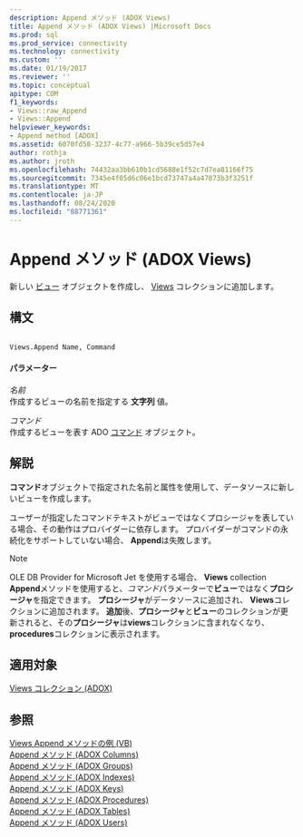 ```yaml
---
description: Append メソッド (ADOX Views)
title: Append メソッド (ADOX Views) |Microsoft Docs
ms.prod: sql
ms.prod_service: connectivity
ms.technology: connectivity
ms.custom: ''
ms.date: 01/19/2017
ms.reviewer: ''
ms.topic: conceptual
apitype: COM
f1_keywords:
- Views::raw_Append
- Views::Append
helpviewer_keywords:
- Append method [ADOX]
ms.assetid: 6070fd58-3237-4c77-a966-5b39ce5d57e4
author: rothja
ms.author: jroth
ms.openlocfilehash: 74432aa3bb610b1cd5688e1f52c7d7ea81166f75
ms.sourcegitcommit: 7345e4f05d6c06e1bcd73747a4a47873b3f3251f
ms.translationtype: MT
ms.contentlocale: ja-JP
ms.lasthandoff: 08/24/2020
ms.locfileid: "88771361"
---
```

# <a name="append-method-adox-views"></a>Append メソッド (ADOX Views)
新しい [ビュー](./view-object-adox.md) オブジェクトを作成し、 [Views](./views-collection-adox.md) コレクションに追加します。  
  
## <a name="syntax"></a>構文  
  
```  
  
Views.Append Name, Command  
```  
  
#### <a name="parameters"></a>パラメーター  
 *名前*  
 作成するビューの名前を指定する **文字列** 値。  
  
 *コマンド*  
 作成するビューを表す ADO [コマンド](../ado-api/command-object-ado.md) オブジェクト。  
  
## <a name="remarks"></a>解説  
 **コマンド**オブジェクトで指定された名前と属性を使用して、データソースに新しいビューを作成します。  
  
 ユーザーが指定したコマンドテキストがビューではなくプロシージャを表している場合、その動作はプロバイダーに依存します。 プロバイダーがコマンドの永続化をサポートしていない場合、 **Append**は失敗します。  
  
> [!NOTE]
>  OLE DB Provider for Microsoft Jet を使用する場合、 **Views** collection **Append**メソッドを使用すると、*コマンド*パラメーターで**ビュー**ではなく**プロシージャ**を指定できます。 **プロシージャ**がデータソースに追加され、 **Views**コレクションに追加されます。 **追加**後、**プロシージャ**と**ビュー**のコレクションが更新されると、その**プロシージャ**は**views**コレクションに含まれなくなり、 **procedures**コレクションに表示されます。  
  
## <a name="applies-to"></a>適用対象  
 [Views コレクション (ADOX)](./views-collection-adox.md)  
  
## <a name="see-also"></a>参照  
 [Views Append メソッドの例 (VB)](./views-append-method-example-vb.md)   
 [Append メソッド (ADOX Columns)](./append-method-adox-columns.md)   
 [Append メソッド (ADOX Groups)](./append-method-adox-groups.md)   
 [Append メソッド (ADOX Indexes)](./append-method-adox-indexes.md)   
 [Append メソッド (ADOX Keys)](./append-method-adox-keys.md)   
 [Append メソッド (ADOX Procedures)](./append-method-adox-procedures.md)   
 [Append メソッド (ADOX Tables)](./append-method-adox-tables.md)   
 [Append メソッド (ADOX Users)](./append-method-adox-users.md)